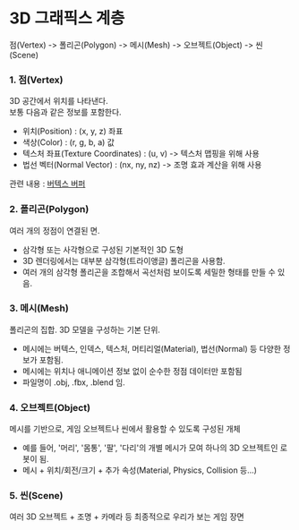 # 3D 그래픽스 계층
점(Vertex) -> 폴리곤(Polygon) -> 메시(Mesh) -> 오브젝트(Object) -> 씬(Scene)

### 1. 점(Vertex)
3D 공간에서 위치를 나타낸다.   
보통 다음과 같은 정보를 포함한다.
* 위치(Position) : (x, y, z) 좌표
* 색상(Color) : (r, g, b, a) 값
* 텍스처 좌표(Texture Coordinates) : (u, v) -> 텍스처 맵핑을 위해 사용
* 법선 벡터(Normal Vector) : (nx, ny, nz) -> 조명 효과 계산을 위해 사용

관련 내용 : [버텍스 버퍼](그래픽스/버텍스%20버퍼.md)

### 2. 폴리곤(Polygon)
여러 개의 정점이 연결된 면.
* 삼각형 또는 사각형으로 구성된 기본적인 3D 도형
* 3D 렌더링에서는 대부분 삼각형(트라이앵글) 폴리곤을 사용함.
* 여러 개의 삼각형 폴리곤을 조합해서 곡선처럼 보이도록 세밀한 형태를 만들 수 있음.

### 3. 메시(Mesh)
폴리곤의 집합. 3D 모델을 구성하는 기본 단위.
* 메시에는 버텍스, 인덱스, 텍스처, 머티리얼(Material), 법선(Normal) 등 다양한 정보가 포함됨.
* 메시에는 위치나 애니메이션 정보 없이 순수한 정점 데이터만 포함됨
* 파일명이 .obj, .fbx, .blend 임.

### 4. 오브젝트(Object)
메시를 기반으로, 게임 오브젝트나 씬에서 활용할 수 있도록 구성된 개체
* 예를 들어, '머리', '몸통', '팔', '다리'의 개별 메시가 모여 하나의 3D 오브젝트인 로봇이 됨.
* 메시 + 위치/회전/크기 + 추가 속성(Material, Physics, Collision 등...)

### 5. 씬(Scene)
여러 3D 오브젝트 + 조명 + 카메라 등
최종적으로 우리가 보는 게임 장면